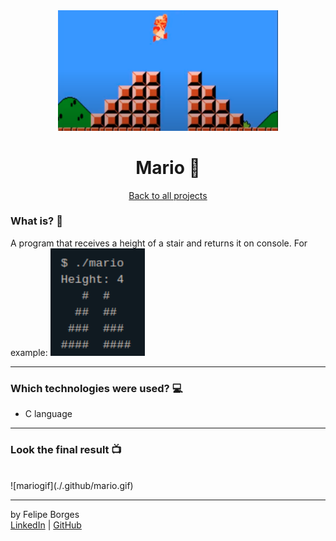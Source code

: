 <div align="center">	
	<img src="./.github/marioimg.png" alt="marioimg" width="70%"/>	
</div>

<div align="center">
	<h1>Mario 🍄</h1>	
</div>

<div align="center" style:"font-size: 12px">	
	<a href="https://github.com/felipejsborges/cs50_challenges">Back to all projects</a>
</div>

### What is? 🤔
A program that receives a height of a stair and returns it on console. For example:
<img src="./.github/mariostair.png" alt="mariostair" width="30%"/>	
<hr>

### Which technologies were used? 💻
- C language
<hr>

### Look the final result 📺
<br>
![mariogif](./.github/mario.gif)
<hr>

by Felipe Borges<br>
[LinkedIn](https://www.linkedin.com/in/felipejsborges) | [GitHub](https://github.com/felipejsborges)
